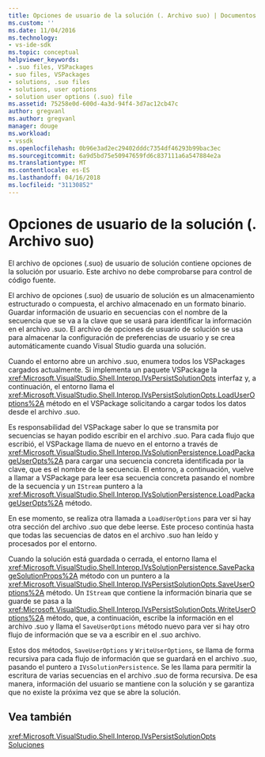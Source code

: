 ```yaml
---
title: Opciones de usuario de la solución (. Archivo suo) | Documentos de Microsoft
ms.custom: ''
ms.date: 11/04/2016
ms.technology:
- vs-ide-sdk
ms.topic: conceptual
helpviewer_keywords:
- .suo files, VSPackages
- suo files, VSPackages
- solutions, .suo files
- solutions, user options
- solution user options (.suo) file
ms.assetid: 75258e0d-600d-4a3d-94f4-3d7ac12cb47c
author: gregvanl
ms.author: gregvanl
manager: douge
ms.workload:
- vssdk
ms.openlocfilehash: 0b96e3ad2ec29402dddc7354df46293b99bac3ec
ms.sourcegitcommit: 6a9d5bd75e50947659fd6c837111a6a547884e2a
ms.translationtype: MT
ms.contentlocale: es-ES
ms.lasthandoff: 04/16/2018
ms.locfileid: "31130852"
---
```

# <a name="solution-user-options-suo-file"></a>Opciones de usuario de la solución (. Archivo suo)
El archivo de opciones (.suo) de usuario de solución contiene opciones de la solución por usuario. Este archivo no debe comprobarse para control de código fuente.  
  
 El archivo de opciones (.suo) de usuario de solución es un almacenamiento estructurado o compuesta, el archivo almacenado en un formato binario. Guardar información de usuario en secuencias con el nombre de la secuencia que se va a la clave que se usará para identificar la información en el archivo .suo. El archivo de opciones de usuario de solución se usa para almacenar la configuración de preferencias de usuario y se crea automáticamente cuando Visual Studio guarda una solución.  
  
 Cuando el entorno abre un archivo .suo, enumera todos los VSPackages cargados actualmente. Si implementa un paquete VSPackage la <xref:Microsoft.VisualStudio.Shell.Interop.IVsPersistSolutionOpts> interfaz y, a continuación, el entorno llama el <xref:Microsoft.VisualStudio.Shell.Interop.IVsPersistSolutionOpts.LoadUserOptions%2A> método en el VSPackage solicitando a cargar todos los datos desde el archivo .suo.  
  
 Es responsabilidad del VSPackage saber lo que se transmita por secuencias se hayan podido escribir en el archivo .suo. Para cada flujo que escribió, el VSPackage llama de nuevo en el entorno a través de <xref:Microsoft.VisualStudio.Shell.Interop.IVsSolutionPersistence.LoadPackageUserOpts%2A> para cargar una secuencia concreta identificada por la clave, que es el nombre de la secuencia. El entorno, a continuación, vuelve a llamar a VSPackage para leer esa secuencia concreta pasando el nombre de la secuencia y un `IStream` puntero a la <xref:Microsoft.VisualStudio.Shell.Interop.IVsSolutionPersistence.LoadPackageUserOpts%2A> método.  
  
 En ese momento, se realiza otra llamada a `LoadUserOptions` para ver si hay otra sección del archivo .suo que debe leerse. Este proceso continúa hasta que todas las secuencias de datos en el archivo .suo han leído y procesados por el entorno.  
  
 Cuando la solución está guardada o cerrada, el entorno llama el <xref:Microsoft.VisualStudio.Shell.Interop.IVsSolutionPersistence.SavePackageSolutionProps%2A> método con un puntero a la <xref:Microsoft.VisualStudio.Shell.Interop.IVsPersistSolutionOpts.SaveUserOptions%2A> método. Un `IStream` que contiene la información binaria que se guarde se pasa a la <xref:Microsoft.VisualStudio.Shell.Interop.IVsPersistSolutionOpts.WriteUserOptions%2A> método, que, a continuación, escribe la información en el archivo .suo y llama el `SaveUserOptions` método nuevo para ver si hay otro flujo de información que se va a escribir en el .suo archivo.  
  
 Estos dos métodos, `SaveUserOptions` y `WriteUserOptions`, se llama de forma recursiva para cada flujo de información que se guardará en el archivo .suo, pasando el puntero a `IVsSolutionPersistence`. Se les llama para permitir la escritura de varias secuencias en el archivo .suo de forma recursiva. De esa manera, información del usuario se mantiene con la solución y se garantiza que no existe la próxima vez que se abre la solución.  
  
## <a name="see-also"></a>Vea también  
 <xref:Microsoft.VisualStudio.Shell.Interop.IVsPersistSolutionOpts>   
 [Soluciones](../../extensibility/internals/solutions.md)